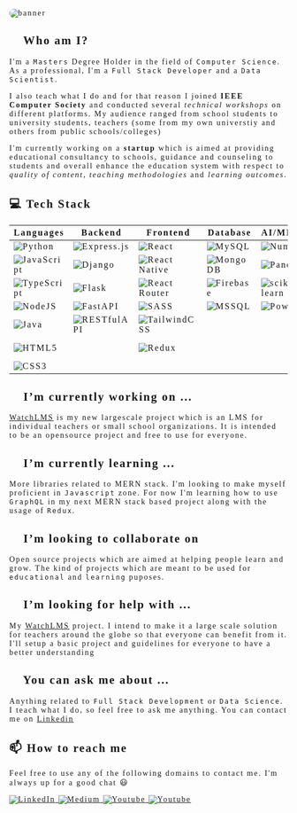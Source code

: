 <span style="font-family:verdana;letter-spacing: 2px;">

<img  src="./doc/gifs/banner.gif"
style="border-radius:10px;"
alt="banner" />

## 👦 Who am I?

I'm a `Masters` Degree Holder in the field of `Computer Science`. As a professional, I'm a `Full Stack Developer` and a `Data Scientist`.

I also teach what I do and for that reason I joined **IEEE Computer Society** and conducted several *technical workshops* on different platforms. My audience ranged from school students to university students, teachers (some from my own universtiy and others from public schools/colleges)

I'm currently working on a **startup** which is aimed at providing educational consultancy to schools, guidance and counseling to students and overall enhance the education system with respect to *quality of content*, *teaching methodologies* and *learning outcomes*.

## 💻 Tech Stack

| Languages | Backend | Frontend | Database | AI/ML/DS | Others |
|---|---|---|---|---|---|
| ![Python](https://img.shields.io/badge/python-3670A0?style=flat-square&logo=python&logoColor=ffdd54) | ![Express.js](https://img.shields.io/badge/express.js-%23404d59.svg?style=flat-square&logo=express&logoColor=%2361DAFB) | ![React](https://img.shields.io/badge/react-%2320232a.svg?style=flat-square&logo=react&logoColor=%2361DAFB) | ![MySQL](https://img.shields.io/badge/mysql-%2300f.svg?style=flat-square&logo=mysql&logoColor=white) | ![NumPy](https://img.shields.io/badge/numpy-%23013243.svg?style=flat-square&logo=numpy&logoColor=white) | ![Figma](https://img.shields.io/badge/figma-%23F24E1E.svg?style=flat-square&logo=figma&logoColor=white) |
| ![JavaScript](https://img.shields.io/badge/javascript-%23323330.svg?style=flat-square&logo=javascript&logoColor=%23F7DF1E) | ![Django](https://img.shields.io/badge/django-%23092E20.svg?style=flat-square&logo=django&logoColor=white) | ![React Native](https://img.shields.io/badge/react_native-%2320232a.svg?style=flat-square&logo=react&logoColor=%2361DAFB) | ![MongoDB](https://img.shields.io/badge/MongoDB-%234ea94b.svg?style=flat-square&logo=mongodb&logoColor=white) | ![Pandas](https://img.shields.io/badge/pandas-%23150458.svg?style=flat-square&logo=pandas&logoColor=white) | ![Adobe Photoshop](https://img.shields.io/badge/photoshop-%23093540.svg?style=flat-square&logo=adobephotoshop&logoColor=#3ac5ea) |
| ![TypeScript](https://img.shields.io/badge/typescript-%23007ACC.svg?style=flat-square&logo=typescript&logoColor=white) | ![Flask](https://img.shields.io/badge/flask-%2307581D.svg?style=flat-square&logo=flask&logoColor=white) | ![React Router](https://img.shields.io/badge/React_Router-CA4245?style=flat-square&logo=react-router&logoColor=white) | ![Firebase](https://img.shields.io/badge/firebase-%23039BE5.svg?style=flat-square&logo=firebase) | ![scikit-learn](https://img.shields.io/badge/scikit--learn-%23F7931E.svg?style=flat-square&logo=scikit-learn&logoColor=white) | ![Adobe Illustrator](https://img.shields.io/badge/Illustrator-%23402A09.svg?style=flat-square&logo=adobeillustrator&logoColor=%23E9A641) |
| ![NodeJS](https://img.shields.io/badge/node.js-6DA55F?style=flat-square&logo=node.js&logoColor=white) | ![FastAPI](https://img.shields.io/badge/FastAPI-%232AB199?style=flat-square&logo=fastapi&logoColor=white) | ![SASS](https://img.shields.io/badge/SASS-hotpink.svg?style=flat-square&logo=SASS&logoColor=white) | ![MSSQL](https://img.shields.io/badge/MSSQL-blue.svg?style=flat-square&logo=microsoft-sql-server&logoColor=white) | ![PowerBI](https://img.shields.io/badge/PowerBI-%234E7CFC.svg?style=flat-square&logo=power-bi) | ![Wordpress](https://img.shields.io/badge/Wordpress-%23000000.svg?style=flat-square&logo=wordpress&logoColor=white) |
| ![Java](https://img.shields.io/badge/java-%23ED8B00.svg?style=flat-square&logo=java&logoColor=white) | ![RESTfulAPI](https://img.shields.io/badge/RESTfulAPI-%234775f2.svg?style=flat-square&logo=restapi) | ![TailwindCSS](https://img.shields.io/badge/tailwindcss-%2338B2AC.svg?style=flat-square&logo=tailwind-css&logoColor=white) |  |  | ![Docker](https://img.shields.io/badge/Docker-blue.svg?style=flat-square&logo=docker) |
| ![HTML5](https://img.shields.io/badge/html5-%23E34F26.svg?style=flat-square&logo=html5&logoColor=white) |  | ![Redux](https://img.shields.io/badge/Redux-%2353C1DE.svg?style=flat-square&logo=redux) |  |  | ![ApacheKafka](https://img.shields.io/badge/ApacheKafka-%234183C4.svg?style=flat-square&logo=apache-kafka) |
| ![CSS3](https://img.shields.io/badge/css3-%231572B6.svg?style=flat-square&logo=css3&logoColor=white) |  |  |  |  |  |

## 🔭 I’m currently working on ...

[WatchLMS](https://github.com/Blankscreen-exe/WatchLMS) is my new largescale project which is an LMS for individual teachers or small school organizations. It is intended to be an opensource project and free to use for everyone.
 
## 🌱 I’m currently learning ...

More libraries related to MERN stack. I'm looking to make myself proficient in `Javascript` zone. For now I'm learning how to use `GraphQL` in my next MERN stack based project along with the usage of `Redux`.

## 👯 I’m looking to collaborate on

Open source projects which are aimed at helping people learn and grow. The kind of projects which are meant to be used for `educational` and `learning` puposes.

## 🤔 I’m looking for help with ...

My [WatchLMS](https://github.com/Blankscreen-exe/WatchLMS) project. I intend to make it a large scale solution for teachers around the globe so that everyone can benefit from it. I'll setup a basic project and guidelines for everyone to have a better understanding

## 💬 You can ask me about ...

Anything related to `Full Stack Development` or `Data Science`. I teach what I do, so feel free to ask me anything. You can contact me on [Linkedin](https://www.linkedin.com/in/muhammad-hammad-hassan-cs101/)
## 📫 How to reach me

Feel free to use any of the following domains to contact me. I'm always up for a good chat 😃


<a href="https://www.linkedin.com/in/muhammad-hammad-hassan-cs101/" target="_blank">
    <img src="https://img.shields.io/badge/LinkedIn-%230077B5.svg?&style=for-the-badge&logo=linkedin&logoColor=white$fontSize=20" alt="LinkedIn">
</a>
<a href="https://medium.com/@hammad.ai" target="_blank">
    <img src="https://img.shields.io/badge/Medium-%230A0A0A.svg?&style=for-the-badge&logo=Medium&logoColor=white" alt="Medium">
</a>
<a href="https://www.youtube.com/@pointersandexceptions" target="_blank">
    <img src="https://img.shields.io/badge/Youtube-%23FF2B2B.svg?&style=for-the-badge&logo=Youtube&logoColor=white" alt="Youtube">
</a>
<a href="mailto:muhammadhammadhassan002@gmail.com" target="_blank">
    <img src="https://img.shields.io/badge/Email-%23E6E6E6.svg?&style=for-the-badge&logo=Gmail&logoColor=red" alt="Youtube">
</a>


</span>